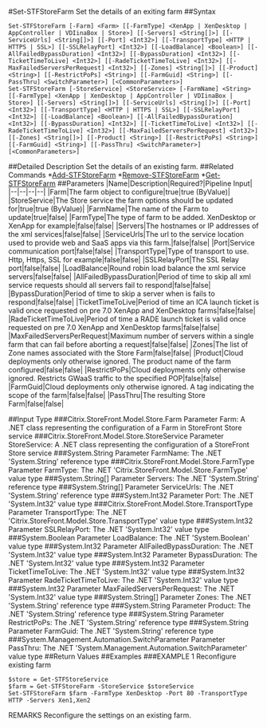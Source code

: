 #Set-STFStoreFarm
Set the details of an exiting farm
##Syntax
```Set-STFStoreFarm [-Farm] <Farm> [[-FarmType] <XenApp | XenDesktop | AppController | VDIinaBox | Store>] [[-Servers] <String[]>] [[-ServiceUrls] <String[]>] [[-Port] <Int32>] [[-TransportType] <HTTP | HTTPS | SSL>] [[-SSLRelayPort] <Int32>] [[-LoadBalance] <Boolean>] [[-AllFailedBypassDuration] <Int32>] [[-BypassDuration] <Int32>] [[-TicketTimeToLive] <Int32>] [[-RadeTicketTimeToLive] <Int32>] [[-MaxFailedServersPerRequest] <Int32>] [[-Zones] <String[]>] [[-Product] <String>] [[-RestrictPoPs] <String>] [[-FarmGuid] <String>] [[-PassThru] <SwitchParameter>] [<CommonParameters>]
Set-STFStoreFarm [-StoreService] <StoreService> [-FarmName] <String> [[-FarmType] <XenApp | XenDesktop | AppController | VDIinaBox | Store>] [[-Servers] <String[]>] [[-ServiceUrls] <String[]>] [[-Port] <Int32>] [[-TransportType] <HTTP | HTTPS | SSL>] [[-SSLRelayPort] <Int32>] [[-LoadBalance] <Boolean>] [[-AllFailedBypassDuration] <Int32>] [[-BypassDuration] <Int32>] [[-TicketTimeToLive] <Int32>] [[-RadeTicketTimeToLive] <Int32>] [[-MaxFailedServersPerRequest] <Int32>] [[-Zones] <String[]>] [[-Product] <String>] [[-RestrictPoPs] <String>] [[-FarmGuid] <String>] [[-PassThru] <SwitchParameter>] [<CommonParameters>]
```
##Detailed Description
Set the details of an existing farm.
##Related Commands
*[Add-STFStoreFarm](Add-STFStoreFarm)
*[Remove-STFStoreFarm](Remove-STFStoreFarm)
*[Get-STFStoreFarm](Get-STFStoreFarm)
##Parameters
|Name|Description|Required?|Pipeline Input||--|--|--|--||Farm|The farm object to configure|true|true (ByValue)||StoreService|The Store service the farm options should be updated for|true|true (ByValue)||FarmName|The name of the Farm to update|true|false||FarmType|The type of farm to be added. XenDesktop or XenApp for example|false|false||Servers|The hostnames or IP addresses of the xml services|false|false||ServiceUrls|The url to the service location used to provide web and SaaS apps via this farm.|false|false||Port|Service communication port|false|false||TransportType|Type of transport to use. Http, Https, SSL for example|false|false||SSLRelayPort|The SSL Relay port|false|false||LoadBalance|Round robin load balance the xml service servers|false|false||AllFailedBypassDuration|Period of time to skip all xml service requests should all servers fail to respond|false|false||BypassDuration|Period of time to skip a server when is fails to respond|false|false||TicketTimeToLive|Period of time an ICA launch ticket is valid once requested on pre 7.0 XenApp and XenDesktop farms|false|false||RadeTicketTimeToLive|Period of time a RADE launch ticket is valid once requested on pre 7.0 XenApp and XenDesktop farms|false|false||MaxFailedServersPerRequest|Maximum number of servers within a single farm that can fail before aborting a request|false|false||Zones|The list of Zone names associated with the Store Farm|false|false||Product|Cloud deployments only otherwise ignored. The product name of the farm configured|false|false||RestrictPoPs|Cloud deployments only otherwise ignored. Restricts GWaaS traffic to the specified POP|false|false||FarmGuid|Cloud deployments only otherwise ignored. A tag indicating the scope of the farm|false|false||PassThru|The resulting Store Farm|false|false|##Input Type
###Citrix.StoreFront.Model.Store.Farm
Parameter Farm: A .NET class representing the configuration of a Farm in StoreFront Store service
###Citrix.StoreFront.Model.Store.StoreService
Parameter StoreService: A .NET class representing the configuration of a StoreFront Store service
###System.String
Parameter FarmName: The .NET 'System.String' reference type
###Citrix.StoreFront.Model.Store.FarmType
Parameter FarmType: The .NET 'Citrix.StoreFront.Model.Store.FarmType' value type
###System.String[]
Parameter Servers: The .NET 'System.String' reference type
###System.String[]
Parameter ServiceUrls: The .NET 'System.String' reference type
###System.Int32
Parameter Port: The .NET 'System.Int32' value type
###Citrix.StoreFront.Model.Store.TransportType
Parameter TransportType: The .NET 'Citrix.StoreFront.Model.Store.TransportType' value type
###System.Int32
Parameter SSLRelayPort: The .NET 'System.Int32' value type
###System.Boolean
Parameter LoadBalance: The .NET 'System.Boolean' value type
###System.Int32
Parameter AllFailedBypassDuration: The .NET 'System.Int32' value type
###System.Int32
Parameter BypassDuration: The .NET 'System.Int32' value type
###System.Int32
Parameter TicketTimeToLive: The .NET 'System.Int32' value type
###System.Int32
Parameter RadeTicketTimeToLive: The .NET 'System.Int32' value type
###System.Int32
Parameter MaxFailedServersPerRequest: The .NET 'System.Int32' value type
###System.String[]
Parameter Zones: The .NET 'System.String' reference type
###System.String
Parameter Product: The .NET 'System.String' reference type
###System.String
Parameter RestrictPoPs: The .NET 'System.String' reference type
###System.String
Parameter FarmGuid: The .NET 'System.String' reference type
###System.Management.Automation.SwitchParameter
Parameter PassThru: The .NET 'System.Management.Automation.SwitchParameter' value type
##Return Values
##Examples
###EXAMPLE 1 Reconfigure existing farm
```$store = Get-STFStoreService
$farm = Get-STFStoreFarm -StoreService $storeService
Set-STFStoreFarm $farm -FarmType XenDesktop -Port 80 -TransportType HTTP -Servers Xen1,Xen2
```
REMARKS
Reconfigure the settings on an existing farm.
